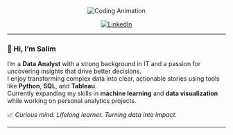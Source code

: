 <p align="center">
  <img src="https://github.com/demartini/demartini/blob/master/code.gif" alt="Coding Animation">
</p>

<p align="center">
  <a href="https://www.linkedin.com/in/salim-ouassou" target="_blank">
    <img src="https://img.shields.io/badge/linkedin-%230077B5.svg?&style=for-the-badge&logo=linkedin&logoColor=white&color=071A2C" alt="LinkedIn"/>
  </a>
</p>

---

### 👋 Hi, I’m **Salim**
I’m a **Data Analyst** with a strong background in IT and a passion for uncovering insights that drive better decisions.  
I enjoy transforming complex data into clear, actionable stories using tools like **Python**, **SQL**, and **Tableau**.  
Currently expanding my skills in **machine learning** and **data visualization** while working on personal analytics projects.

📈 *Curious mind. Lifelong learner. Turning data into impact.*

---
